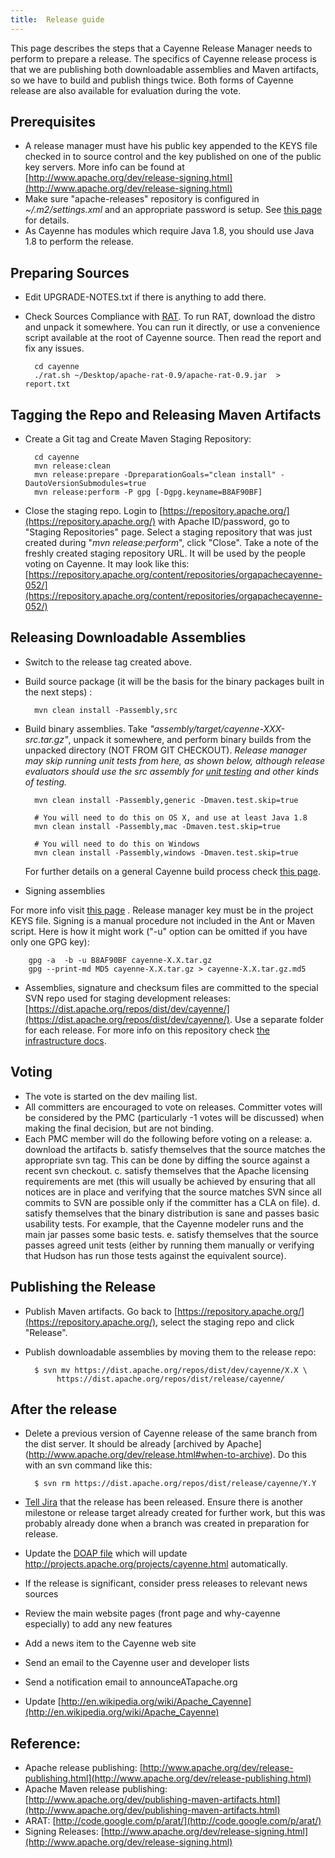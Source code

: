 ```yaml
---
title:  Release guide
---
```


This page describes the steps that a Cayenne Release Manager needs to
perform to prepare a release. The specifics of Cayenne release process is
that we are publishing both downloadable assemblies and Maven artifacts, so
we have to build and publish things twice. Both forms of Cayenne release
are also available for evaluation during the vote.

## Prerequisites

* A release manager must have his public key appended to the KEYS file
checked in to source control and the key published on one of the public key servers.
More info can be found at [http://www.apache.org/dev/release-signing.html](http://www.apache.org/dev/release-signing.html)
* Make sure "apache-releases" repository is configured in
*~/.m2/settings.xml* and an appropriate password is setup. See [this page](http://www.apache.org/dev/publishing-maven-artifacts.html)
 for details.
* As Cayenne has modules which require Java 1.8, you should use Java 1.8 to perform the release.

## Preparing Sources

* Edit UPGRADE-NOTES.txt if there is anything to add there.
* Check Sources Compliance with [RAT](http://creadur.apache.org/rat/). To run RAT,
download the distro and unpack it somewhere. You can run it directly, or use a convenience script available at the root of Cayenne 
source. Then read the report and fix any issues.

        cd cayenne
        ./rat.sh ~/Desktop/apache-rat-0.9/apache-rat-0.9.jar  > report.txt
    
## Tagging the Repo and Releasing Maven Artifacts 


* Create a Git tag and Create Maven Staging Repository:

        cd cayenne
        mvn release:clean
        mvn release:prepare -DpreparationGoals="clean install" -DautoVersionSubmodules=true
        mvn release:perform -P gpg [-Dgpg.keyname=B8AF90BF]

* Close the staging repo. Login to [https://repository.apache.org/](https://repository.apache.org/) with
Apache ID/password, go to "Staging Repositories" page. Select a staging
repository that was just created during "*mvn release:perform*", click
"Close". Take a note of the freshly created staging repository URL. It will
be used by the people voting on Cayenne. It may look like this:
[https://repository.apache.org/content/repositories/orgapachecayenne-052/](https://repository.apache.org/content/repositories/orgapachecayenne-052/) 

## Releasing Downloadable Assemblies

* Switch to the release tag created above.

* Build source package (it will be the basis for the binary packages built
in the next steps) :

        mvn clean install -Passembly,src
    
* Build binary assemblies. Take *"assembly/target/cayenne-XXX-src.tar.gz"*, unpack it somewhere, and
perform binary builds from the unpacked directory (NOT FROM GIT CHECKOUT). _Release manager may skip 
running unit tests from here, as shown
below, although release evaluators should use the src assembly for [unit testing](running-unit-tests.html)
 and other kinds of testing._ 
    
        mvn clean install -Passembly,generic -Dmaven.test.skip=true

        # You will need to do this on OS X, and use at least Java 1.8
        mvn clean install -Passembly,mac -Dmaven.test.skip=true

        # You will need to do this on Windows
        mvn clean install -Passembly,windows -Dmaven.test.skip=true

    For further details on a general Cayenne build process check [this page](building-cayenne.html).

* Signing assemblies

For more info visit [this page](http://www.apache.org/dev/release-signing.html)
. Release manager key must be in the project KEYS file. Signing is a manual
procedure not included in the Ant or Maven script. Here is how it might
work ("-u" option can be omitted if you have only one GPG key):

        gpg -a  -b -u B8AF90BF cayenne-X.X.tar.gz
        gpg --print-md MD5 cayenne-X.X.tar.gz > cayenne-X.X.tar.gz.md5

* Assemblies, signature and checksum files are committed to the special SVN repo
  used for staging development releases: [https://dist.apache.org/repos/dist/dev/cayenne/](https://dist.apache.org/repos/dist/dev/cayenne/). Use a separate folder for each release. For more info on this repository check [the infrastructure docs](http://apache.org/dev/release.html#upload-ci).



## Voting

* The vote is started on the dev mailing list.
* All committers are encouraged to vote on releases. Committer votes will
be considered by the PMC (particularly -1 votes will be discussed) when
making the final decision, but are not binding.
* Each PMC member will do the following before voting on a release:
 a. download the artifacts
 b. satisfy themselves that the source matches the appropriate svn tag.
This can be done by diffing the source against a recent svn checkout.
 c. satisfy themselves that the Apache licensing requirements are met (this
will usually be achieved by ensuring that all notices are in place and
verifying that the source matches SVN since all commits to SVN are possible
only if the committer has a CLA on file).
 d. satisfy themselves that the binary distribution is sane and passes
basic usability tests. For example, that the Cayenne modeler runs and the
main jar passes some basic tests.
 e. satisfy themselves that the source passes agreed unit tests (either by
running them manually or verifying that Hudson has run those tests against
the equivalent source). 


## Publishing the Release

* Publish Maven artifacts. Go back to [https://repository.apache.org/](https://repository.apache.org/),
select the staging repo and click "Release".

* Publish downloadable assemblies by moving them to the release repo:

        $ svn mv https://dist.apache.org/repos/dist/dev/cayenne/X.X \
             https://dist.apache.org/repos/dist/release/cayenne/
    

## After the release

* Delete a previous version of Cayenne release of the same branch from the dist server. 
  It should be already [archived by Apache] (http://www.apache.org/dev/release.html#when-to-archive). Do this with an svn command like this:

        $ svn rm https://dist.apache.org/repos/dist/release/cayenne/Y.Y

* [Tell Jira](https://issues.apache.org/jira/plugins/servlet/project-config/CAY/versions)
 that the release has been released. Ensure there is another milestone or
release target already created for further work, but this was probably
already done when a branch was created in preparation for release.
* Update the [DOAP file](http://svn.apache.org/repos/asf/cayenne/site/cms/trunk/content/doap/cayenne.rdf)
 which will update
http://projects.apache.org/projects/cayenne.html automatically.
* If the release is significant, consider press releases to relevant news
sources
* Review the main website pages (front page and why-cayenne especially) to
add any new features
* Add a news item to the Cayenne web site
* Send an email to the Cayenne user and developer lists
* Send a notification email to announceATapache.org
* Update [http://en.wikipedia.org/wiki/Apache_Cayenne](http://en.wikipedia.org/wiki/Apache_Cayenne)
    
## Reference:
    
* Apache release publishing:
[http://www.apache.org/dev/release-publishing.html](http://www.apache.org/dev/release-publishing.html)
* Apache Maven release publishing:
[http://www.apache.org/dev/publishing-maven-artifacts.html](http://www.apache.org/dev/publishing-maven-artifacts.html)
* ARAT: [http://code.google.com/p/arat/](http://code.google.com/p/arat/)
* Signing Releases: [http://www.apache.org/dev/release-signing.html](http://www.apache.org/dev/release-signing.html)
